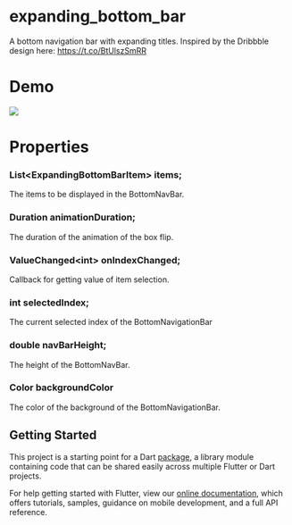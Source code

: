 # expanding_bottom_bar

A bottom navigation bar with expanding titles. 
Inspired by the Dribbble design here: https://t.co/BtUlszSmRR

# Demo

![](https://github.com/deven98/flip_box_bar/blob/master/demo.gif)

# Properties

### List\<ExpandingBottomBarItem\> items;

The items to be displayed in the BottomNavBar.

### Duration animationDuration;

The duration of the animation of the box flip.

### ValueChanged\<int\> onIndexChanged;

Callback for getting value of item selection.

### int selectedIndex;

The current selected index of the BottomNavigationBar

### double navBarHeight;

The height of the BottomNavBar.

### Color backgroundColor

The color of the background of the BottomNavigationBar.

## Getting Started

This project is a starting point for a Dart
[package](https://flutter.io/developing-packages/),
a library module containing code that can be shared easily across
multiple Flutter or Dart projects.

For help getting started with Flutter, view our 
[online documentation](https://flutter.io/docs), which offers tutorials, 
samples, guidance on mobile development, and a full API reference.

